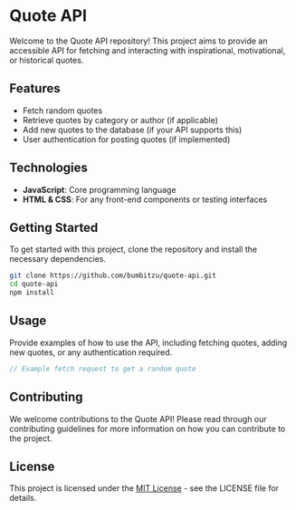 # Quote API

Welcome to the Quote API repository! This project aims to provide an accessible API for fetching and interacting with inspirational, motivational, or historical quotes.

## Features

- Fetch random quotes
- Retrieve quotes by category or author (if applicable)
- Add new quotes to the database (if your API supports this)
- User authentication for posting quotes (if implemented)

## Technologies

- **JavaScript**: Core programming language
- **HTML & CSS**: For any front-end components or testing interfaces

## Getting Started

To get started with this project, clone the repository and install the necessary dependencies.

```bash
git clone https://github.com/bumbitzu/quote-api.git
cd quote-api
npm install
```

## Usage

Provide examples of how to use the API, including fetching quotes, adding new quotes, or any authentication required.

```javascript
// Example fetch request to get a random quote
```

## Contributing

We welcome contributions to the Quote API! Please read through our contributing guidelines for more information on how you can contribute to the project.

## License

This project is licensed under the [MIT License](LICENSE.md) - see the LICENSE file for details.
